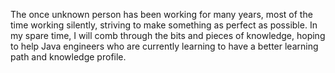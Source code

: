 The once unknown person has been working for many years, most of the time working silently, striving to make something as perfect as possible. 
In my spare time, I will comb through the bits and pieces of knowledge, hoping to help Java engineers who are currently learning to have a better learning path and knowledge profile.
